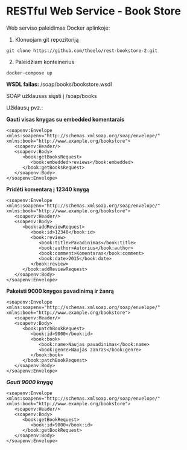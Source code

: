 # RESTful Web Service - Book Store

Web serviso paleidimas Docker aplinkoje:
1. Klonuojam git repozitoriją
```
git clone https://github.com/theelo/rest-bookstore-2.git
```
2. Paleidžiam konteinerius
```
docker-compose up
```

**WSDL failas:** /soap/books/bookstore.wsdl

SOAP užklausas siųsti į /soap/books

Užklausų pvz.:

**Gauti visas knygas su embedded komentarais**
```
<soapenv:Envelope xmlns:soapenv="http://schemas.xmlsoap.org/soap/envelope/" xmlns:book="http://www.example.org/bookstore">
   <soapenv:Header/>
   <soapenv:Body>
      <book:getBooksRequest>
         <book:embedded>reviews</book:embedded>
      </book:getBooksRequest>
   </soapenv:Body>
</soapenv:Envelope>
```
**Pridėti komentarą į 12340 knygą**
```
<soapenv:Envelope xmlns:soapenv="http://schemas.xmlsoap.org/soap/envelope/" xmlns:book="http://www.example.org/bookstore">
   <soapenv:Header/>
   <soapenv:Body>
      <book:addReviewRequest>
         <book:id>12340</book:id>
         <book:review>
            <book:title>Pavadinimas</book:title>
            <book:author>Autorius</book:author>
            <book:comment>Komentaras</book:comment>
            <book:date>2015</book:date>
         </book:review>
      </book:addReviewRequest>
   </soapenv:Body>
</soapenv:Envelope>
```
**Pakeisti 9000 knygos pavadinimą ir žanrą**
```
<soapenv:Envelope xmlns:soapenv="http://schemas.xmlsoap.org/soap/envelope/" xmlns:book="http://www.example.org/bookstore">
   <soapenv:Header/>
   <soapenv:Body>
      <book:patchBookRequest>
         <book:id>9000</book:id>
         <book:book>
            <book:name>Naujas pavadinimas</book:name>
            <book:genre>Naujas zanras</book:genre>
         </book:book>
      </book:patchBookRequest>
   </soapenv:Body>
</soapenv:Envelope>
```
***Gauti 9000 knygą***
```
<soapenv:Envelope xmlns:soapenv="http://schemas.xmlsoap.org/soap/envelope/" xmlns:book="http://www.example.org/bookstore">
   <soapenv:Header/>
   <soapenv:Body>
      <book:getBookRequest>
         <book:id>9000</book:id>
      </book:getBookRequest>
   </soapenv:Body>
</soapenv:Envelope>
```
